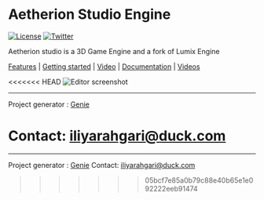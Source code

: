 # Aetherion Studio Engine

[![License](http://img.shields.io/:license-mit-blue.svg)](http://doge.mit-license.org)
[![Twitter](https://img.shields.io/twitter/url/http/shields.io.svg?style=social)](https://twitter.com/mikulasflorek)

Aetherion studio is a 3D Game Engine and a fork of Lumix Engine

[Features](https://github.com/nem0/LumixEngine/wiki/Features) | [Getting started](https://nem0.github.io/LumixEngine/getting_started.html) | [Video](https://www.youtube.com/watch?v=OjQKTA5ia2U) | 
[Documentation](https://nem0.github.io/LumixEngine/) | [Videos](https://www.youtube.com/channel/UCtjtIy0ldsq-9siM1Gm_rXg/videos)

<<<<<<< HEAD
![Editor screenshot](https://raw.githubusercontent.com/wiki/nem0/LumixEngine/files/features/editor.jpg)

---------
 Project generator : [Genie](https://github.com/bkaradzic/genie)
 
Contact: iliyarahgari@duck.com
=======
---------
 Project generator : [Genie](https://github.com/bkaradzic/genie)
 Contact: iliyarahgari@duck.com
>>>>>>> 05bcf7e85a0b79c88e40b65e1e092222eeb91474
